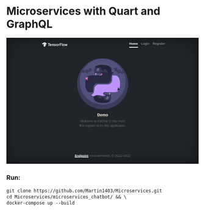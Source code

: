 Microservices with Quart and GraphQL
====================================
![](frontend/static/images/screen.png)

### Run:
```
git clone https://github.com/Martin1403/Microservices.git 
cd Microservices/microservices_chatbot/ && \
docker-compose up --build
```